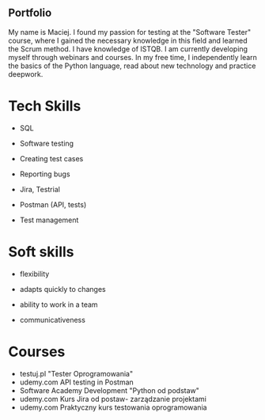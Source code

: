 ## Portfolio
My name is Maciej. I found my passion for testing at the "Software Tester" course, where I gained the necessary knowledge in this field and learned the Scrum method. I have knowledge of ISTQB. I am currently developing myself through webinars and courses. In my free time, I independently learn the basics of the Python language, read about new technology and practice deepwork.
# Tech Skills


  - SQL
  - Software testing
  - Creating test cases
  - Reporting bugs
 
  - Jira, Testrial
  - Postman (API, tests)
  
  - Test management

 # Soft skills

  - flexibility 
  - adapts quickly to changes
  - ability to work in a team 
  
  - communicativeness 
  

 # Courses
  - testuj.pl "Tester Oprogramowania" 
  - udemy.com API testing in Postman
  - Software Academy Development "Python od podstaw"
  - udemy.com Kurs Jira od postaw- zarządzanie projektami
  - udemy.com Praktyczny kurs testowania oprogramowania
